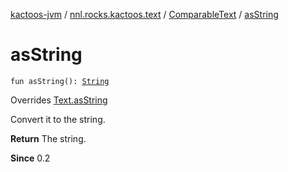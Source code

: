 [kactoos-jvm](../../index.md) / [nnl.rocks.kactoos.text](../index.md) / [ComparableText](index.md) / [asString](./as-string.md)

# asString

`fun asString(): `[`String`](https://kotlinlang.org/api/latest/jvm/stdlib/kotlin/-string/index.html)

Overrides [Text.asString](../../nnl.rocks.kactoos/-text/as-string.md)

Convert it to the string.

**Return**
The string.

**Since**
0.2

